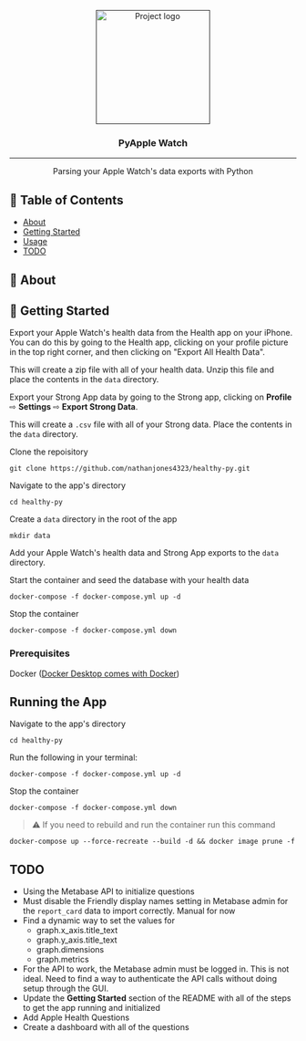 <p align="center">
  <a href="" rel="noopener">
 <img width=200px height=200px src="" alt="Project logo"></a>
</p>

<h3 align="center">PyApple Watch</h3>

---

<p align="center"> Parsing your Apple Watch's data exports with Python
    <br> 
</p>

## 📝 Table of Contents

- [About](#about)
- [Getting Started](#getting_started)
- [Usage](#usage)
- [TODO](#todo)

## 🧐 About <a name = "about"></a>


## 🏁 Getting Started <a name = "getting_started"></a>

Export your Apple Watch's health data from the Health app on your iPhone. You can do this by going to the Health app, clicking on your profile picture in the top right corner, and then clicking on "Export All Health Data". 

This will create a zip file with all of your health data. Unzip this file and place the contents in the `data` directory. 

Export your Strong App data by going to the Strong app, clicking on **Profile** ⇨ **Settings** ⇨ **Export Strong Data**.

This will create a `.csv` file with all of your Strong data. Place the contents in the `data` directory.

Clone the repoisitory
```
git clone https://github.com/nathanjones4323/healthy-py.git
```

Navigate to the app's directory
```
cd healthy-py
```

Create a `data` directory in the root of the app
```
mkdir data
```

Add your Apple Watch's health data and Strong App exports to the `data` directory.


Start the container and seed the database with your health data

```
docker-compose -f docker-compose.yml up -d
```

Stop the container

```
docker-compose -f docker-compose.yml down
```

### Prerequisites

Docker ([Docker Desktop comes with Docker](https://www.docker.com/products/docker-desktop/))

## Running the App <a name = "usage"></a>

Navigate to the app's directory
```
cd healthy-py
```

Run the following in your terminal:
```
docker-compose -f docker-compose.yml up -d
```

Stop the container

```
docker-compose -f docker-compose.yml down
```

> :warning: If you need to rebuild and run the container run this command
```
docker-compose up --force-recreate --build -d && docker image prune -f
```

## TODO <a name = "todo"></a>

* Using the Metabase API to initialize questions
* Must disable the Friendly display names setting in Metabase admin for the `report_card` data to import correctly. Manual for now
* Find a dynamic way to set the values for
  * graph.x_axis.title_text
  * graph.y_axis.title_text
  * graph.dimensions
  * graph.metrics
* For the API to work, the Metabase admin must be logged in. This is not ideal. Need to find a way to authenticate the API calls without doing setup through the GUI.
* Update the **Getting Started** section of the README with all of the steps to get the app running and initialized
* Add Apple Health Questions
* Create a dashboard with all of the questions